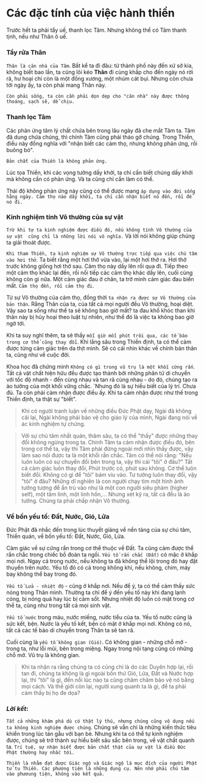 # Các đặc tính của việc hành thiền

Trước hết ta phải tẩy uế, thanh lọc Tâm. Nhưng không thể có Tâm thanh tịnh, nếu như Thân ô uế.

### Tẩy rửa Thân

`Thân là căn nhà của Tâm`. Bất kể ta đi đâu: từ thành phố này đến xứ sở kia, không biết bao lần, ta cũng lôi kéo **Thân** đi cùng khắp cho đến ngày nó rời rã, hư hoại chỉ còn là một đống xương, một nhúm cát bụi. Nhưng còn chưa tới ngày ấy, ta còn phải mang Thân này.

`Còn phải sống, ta còn cần phải dọn dẹp cho "căn nhà" này được thông thoáng, sạch sẽ, dễ chịu.`

### Thanh lọc Tâm

Các phản ứng tâm lý chất chứa bên trong lâu ngày đã che mắt Tâm ta. Tâm đã dung chứa chúng, thì chính Tâm cũng phải tháo gỡ chúng. Trong Thiền, điều này đồng nghĩa với "nhận biết các cảm thọ, nhưng không phản ứng, rồi buông bỏ". 

`Bản chất của Thiền là không phản ứng.`

Lúc tọa Thiền, khi các vọng tưởng dấy khởi, ta chỉ cần biết chúng dấy khởi mà không cần có phản ứng. Và ta cũng chỉ cần làm có thế.

Thái độ không phản ứng này cũng có thể được mang `áp dụng vào đời sống hằng ngày. Cảm thọ nào dấy khởi, ta chỉ cần nhận biết nó đến, rồi để nó đi.`

### Kinh nghiệm tính Vô thường của sự vật

`Trừ khi tự ta kinh nghiệm được diều đó, nếu không tính Vô thường của sự vật  cũng chỉ là những lời nói vô nghĩa.` Và lời nói không giúp chúng ta giải thoát được.

`Khi tham Thiền, ta kinh nghiệm sự Vô thường trực tiếp qua việc chú tâm vào hơi thở`. Ta biết rằng một hơi thở vừa vào, lại một hơi thở ra. Hơi thở trước không giống hơi thở sau. Cảm thọ này dấy lên rồi qua đi. Tiếp theo một cảm thọ khác lại đến, rồi nối tiếp các cảm thọ khác dấy lên, cuối cùng không còn gì nữa. Một cảm giác đau ở chân, ta trở mình cảm giác đau biến mất. `Cảm thọ đến, rồi cảm thọ đi`.

Từ sự Vô thường của cảm thọ, đồng thời `ta nhận ra được sự Vô thường của bản thân`. Rằng Thân của ta, của tất cả mọi người đều Vô thường, hoại diệt. Vậy sao ta sống như thể ta sẽ không bao giờ mất? ta đau khổ khóc than khi thân này bị hủy hoại theo luật tự nhiên, như thể đó là việc ta không bao giờ ngờ tới.

Khi ta suy nghĩ thêm, ta sẽ thấy `mỗi giờ mỗi phút trôi qua, các tế bào trong cơ thể cũng thay đổi`. Khi lắng sâu trong Thiền định, ta có thể cảm được từng cảm giác trên da thịt mình. Sẽ có cái nhìn khác về chính bản thân ta, cũng như về cuộc đời.

Khoa học đã chứng minh `Không có gì trong vũ trụ là một khối cứng rắn`. Tất cả vật chất hiện hữu đều được tạo thành bởi những phân tử di chuyển với tốc độ nhanh - đến cùng nhau và tan rã cùng nhau - do đó, chúng tạo ra ảo tưởng của một khối vững chắc. `Nhưng đó là sự hiểu biết của lý trí. Chưa đủ. Ta còn phải cảm nhận được điều ấy. Khi ta cảm nhận được như thế trong Thiền định, ta thật sự "biết".

> Khi có người tranh luận về những điều Đức Phật dạy, Ngài đã không cãi lại, Ngài không phải bảo vệ cho giáo lý của mình, Ngài đang nói về ác kinh nghiệm tự chứng.

> Với sự chú tâm nhất quán, thâm sâu, ta có thể "thấy" được những thay đổi không ngừng trong ta. Chính Tâm ta cảm nhận được điều đó, bên trong cơ thể ta, vậy thì Tâm phải đứng ngoài mới nhìn thấy được, vậy làm sao nói được ta là một khối rắn chắc. 
> Tâm có thể nói rằng: "Nếu luôn luôn có sự chuyển đổi bên trong ta, vậy thì cái "tôi" ở đâu?" Tất cả cảm giác luôn thay đổi, Phút trước có, phút sau không. Cơ thể luôn biết đổi. Không có gì để "tôi" bám víu vào. Tư tưởng luôn thay đổi, vậy "tôi" ở đâu? Những dĩ nghiên là con người chạy tìm một hình ảnh tưởng tượng để ẩn trú vào như là một con người siêu phàm (higher self), một tâm linh, một linh hồn,...
> Nhưng xét kỹ ra, tất cả đều là ảo tưởng. Chúng ta phải chấp nhận Vô thường.


### Về bốn yếu tố: Đất, Nước, Gió, Lửa

Đức Phật đã nhắc đến trong lúc thuyết giảng về nền tảng của sự chú tâm, Thiền quán, về bốn yếu tố: Đất, Nước, Gió, Lửa.

Cảm giác về sự cứng rắn trong cơ thể thuộc về Đất. Ta cũng cảm được thể rắn chắc trong chiếc bồ đoàn ta ngồi. `Yếu tố rắn chắc (Đất)` có mặc ở khắp mọi nơi. Ngay cả trong nước, nếu không ta đã không thể lội trong đó hay đặt thuyền trên nước. Yếu tố đó có cả trong không khí, nếu không, chim, máy bay không thể bay trong đó.

`Yếu tố Lửa - nhiệt độ` - cũng ở khắp nơi. Nếu để ý, ta có thể cảm thấy sức nóng trong Thân mình. Thường ta chỉ để ý đến yếu tố này khi đang lạnh cóng, bị nóng quá hay lúc bị cảm sốt. Nhưng nhiệt độ luôn có mặt trong cơ thể ta, cũng như trong tất cả mọi sinh vật.

`Yếu tố nước` trong máu, nước miếng, nước tiểu của ta. Yếu tố nước cũng là sức kết, bện. Nước là yếu tố kết, bện có mặt ở khắp mọi nơi. Không có nó, tất cả các tế bào di chuyển trong Thân ta sẽ tan rã.

Cuối cùng là `yếu tố không gian (Gió)`. Có không gian - những chỗ mở - trong ta, như lỗi mũi, bên trong miệng. Ngay trong nội tạng cũng có những chỗ mở. Vũ trụ là không gian.

> Khi ta nhận ra rằng chúng ta có cũng chỉ là do các Duyên hợp lại, rồi tan đi, chúng ta không là gì ngoài bốn thứ Gió, Lửa, Đất và Nước hợp lại, thì "tôi" là gì, đến nỗi lúc nào ta cũng chăm chăm bảo vệ nó bằng mọi cách. Và thế giới còn lại, người xung quanh ta là gì, để ta phải cảm thấy bị họ đe dọa?

### *Lời kết*:

`Tất cả những khám phá dù có thật lý thú, nhưng chúng cũng vô dụng nếu ta không kinh nghiệm được chúng`. Chúng sẽ vẫn chỉ là những kiến thức tiêu khiển trong lúc tán gẫu với bạn bè. Nhưng khi ta có thể tự kinh nghiệm được, chúng sẽ trở thành sự hiểu biết sâu sắc bên trong, về vật chất quanh ta. `Trí tuệ, sự nhận biết được bản chất thật của sự vật là điều Đức Phật thường hay nhắc tới.`

`Thiền là nhằm đạt được Giác ngộ và Giác ngộ là mục đích của người Phật tử tu Thiền. Các phương tiện là những dụng cụ. Nên nhớ phải chú tâm vào phươung tiện, không vào kết quả.`




















